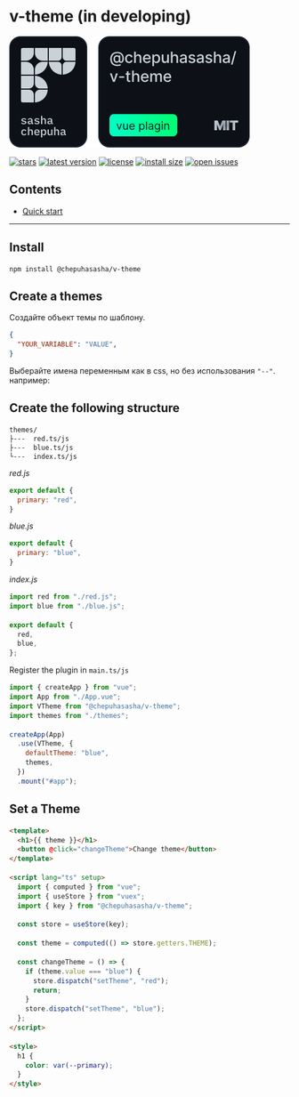 # v-theme (in developing)

![header](./assets/HEADER.svg)

[![stars](https://badgen.net/github/stars/chepuhasasha/v-theme)](https://github.com/chepuhasasha/v-theme)
[![latest version](https://badgen.net/npm/v/@chepuhasasha/v-theme)](https://github.com/chepuhasasha/v-theme)
[![license](https://badgen.net/github/license/chepuhasasha/v-theme?color=cyan)](https://github.com/chepuhasasha/v-theme/blob/main/LICENSE)
[![install size](https://badgen.net/packagephobia/install/@chepuhasasha/v-theme?label=npm+install)](https://packagephobia.now.sh/result?p=@chepuhasasha/v-theme)
[![open issues](https://badgen.net/github/open-issues/chepuhasasha/v-theme?label=issues)](https://github.com/chepuhasasha/v-lang/issues)

## Contents

- [Quick start](#quick-start)

---

## Install

```
npm install @chepuhasasha/v-theme
```

## Сreate a themes

Создайте объект темы по шаблону.

```json
{
  "YOUR_VARIABLE": "VALUE",
}
```

Выберайте имена переменным как в css, но без использования `"--"`.
например:

## Сreate the following structure

```
themes/
├---  red.ts/js
├---  blue.ts/js
└---  index.ts/js
```

_red.js_

```js
export default {
  primary: "red",
}
```

_blue.js_

```js
export default {
  primary: "blue",
}
```

_index.js_

```js
import red from "./red.js";
import blue from "./blue.js";

export default {
  red,
  blue,
};
```

Register the plugin in `main.ts/js`

```js
import { createApp } from "vue";
import App from "./App.vue";
import VTheme from "@chepuhasasha/v-theme";
import themes from "./themes";

createApp(App)
  .use(VTheme, {
    defaultTheme: "blue",
    themes,
  })
  .mount("#app");
```

## Set a Theme

```html
<template>
  <h1>{{ theme }}</h1>
  <button @click="changeTheme">Change theme</button>
</template>

<script lang="ts" setup>
  import { computed } from "vue";
  import { useStore } from "vuex";
  import { key } from "@chepuhasasha/v-theme";

  const store = useStore(key);

  const theme = computed(() => store.getters.THEME);

  const changeTheme = () => {
    if (theme.value === "blue") {
      store.dispatch("setTheme", "red");
      return;
    }
    store.dispatch("setTheme", "blue");
  };
</script>

<style>
  h1 {
    color: var(--primary);
  }
</style>
```
